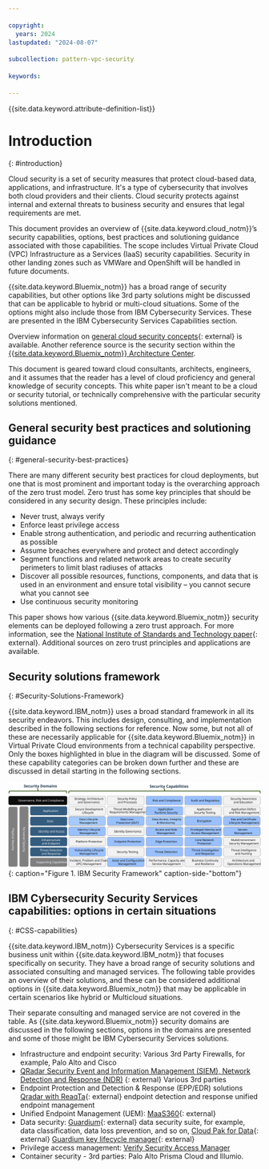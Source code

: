 ```yaml
---

copyright:
  years: 2024
lastupdated: "2024-08-07"

subcollection: pattern-vpc-security

keywords:

---
```


{{site.data.keyword.attribute-definition-list}}

# Introduction
{: #introduction}

Cloud security is a set of security measures that protect cloud-based data, applications, and infrastructure. It's a type of cybersecurity that involves both cloud providers and their clients. Cloud security protects against internal and external threats to business security and ensures that legal requirements are met.

This document provides an overview of {{site.data.keyword.cloud_notm}}’s security capabilities, options, best practices and solutioning guidance associated with those capabilities. The scope includes Virtual Private Cloud (VPC) Infrastructure as a Services (IaaS) security capabilities. Security in other landing zones such as VMWare and OpenShift will be handled in future documents.

{{site.data.keyword.Bluemix_notm}} has a broad range of security capabilities, but other options like 3rd party solutions might be discussed that can be applicable to hybrid or multi-cloud situations. Some of the options might also include those from IBM Cybersecurity Services. These are presented in the IBM Cybersecurity Services Capabilities section.

Overview information on [general cloud security concepts](https://www.ibm.com/topics/cloud-security#:~:text=These%20principles%20are%20built%20on,security%20posture%20management%20(CSPM)){: external} is available. Another reference source is the security section within the [{{site.data.keyword.Bluemix_notm}} Architecture Center](https://mediacenter.ibm.com/channel/IBM+Cloud+Architecture+Center/182050661).

This document is geared toward cloud consultants, architects, engineers, and it assumes that the reader has a level of cloud proficiency and general knowledge of security concepts. This white paper isn't meant to be a cloud or security tutorial, or technically comprehensive with the particular security solutions mentioned.

## General security best practices and solutioning guidance
{: #general-security-best-practices}

There are many different security best practices for cloud deployments, but one that is most prominent and important today is the overarching approach of the zero trust model. Zero trust has some key principles that should be considered in any security design. These principles include:

- Never trust, always verify
- Enforce least privilege access
- Enable strong authentication, and periodic and recurring authentication as possible
- Assume breaches everywhere and protect and detect accordingly
- Segment functions and related network areas to create security perimeters to limit blast radiuses of attacks
- Discover all possible resources, functions, components, and data that is used in an environment and ensure total visibility – you cannot secure what you cannot see
- Use continuous security monitoring

This paper shows how various {{site.data.keyword.Bluemix_notm}} security elements can be deployed following a zero trust approach. For more information, see the [National Institute of Standards and Technology paper](https://csrc.nist.gov/pubs/sp/800/207/final){: external}. Additional sources on zero trust principles and applications are available.

## Security solutions framework
{: #Security-Solutions-Framework}

{{site.data.keyword.IBM_notm}} uses a broad standard framework in all its security endeavors. This includes design, consulting, and implementation described in the following sections for reference. Now some, but not all of these are necessarily applicable for {{site.data.keyword.Bluemix_notm}} in Virtual Private Cloud environments from a technical capability perspective.  Only the boxes highlighted in blue in the diagram will be discussed. Some of these capability categories can be broken down further and these are discussed in detail starting in the following sections.

![illustrates the security framework for IaaS Security white paper](images/securityframework.svg){: caption="Figure 1. IBM Security Framework" caption-side-"bottom"}

## IBM Cybersecurity Security Services capabilities: options in certain situations
{: #CSS-capabilities}

{{site.data.keyword.IBM_notm}} Cybersecurity Services is a specific business unit within {{site.data.keyword.IBM_notm}} that focuses specifically on security. They have a broad range of security solutions and associated consulting and managed services. The following table provides an overview of their solutions, and these can be considered additional options in {{site.data.keyword.Bluemix_notm}} that may be applicable in certain scenarios like hybrid or Multicloud situations.

Their separate consulting and managed service are not covered in the table. As {{site.data.keyword.Bluemix_notm}} security domains are discussed in the following sections, options in the domains are presented and some of those might be IBM Cybersecurity Services solutions.

 - Infrastructure and endpoint security: Various 3rd Party Firewalls, for example, Palo Alto and Cisco
 - [QRadar Security Event and Information Management (SIEM), Network Detection and Response (NDR)](https://www.ibm.com/docs/en/qsip/7.5?topic=qradar-network-detection-response) {: external} Various 3rd parties
 - Endpoint Protection and Detection & Response (EPP/EDR) solutions [Qradar with ReaqTa](https://www.ibm.com/products/qradar-edr){: external} endpoint detection and response unified endpoint management
 - Unified Endpoint Management (UEM): [MaaS360](https://www.ibm.com/products/maas360/unified-endpoint-management){: external}
 - Data security: [Guardium](https://www.ibm.com/guardium){: external} data security suite, for example, data classification, data loss prevention, and so on, [Cloud Pak for Data](https://www.ibm.com/products/cloud-pak-for-data){: external} [Guardium key lifecycle manager](https://www.ibm.com/products/ibm-security-key-lifecycle-manager){: external}
 - Privilege access management: [Verify Security Access Manager](https://www.ibm.com/verify?utm_content=SRCWW&p1=Search&p4=43700074603995210&p5=e&p9=58700008209808680&gbraid=0AAAAAD-_QsSZDEGKcMolwjQsuv8eqwjLo&gclid=Cj0KCQjwv7O0BhDwARIsAC0sjWOaQuEP0I2kLEyJl9wJ5UCNnM7uk8aP8K7aGQsntGk-6rP4o2ixZJ8aAnBzEALw_wcB&gclsrc=aw.ds)
 - Container security - 3rd parties: Palo Alto Prisma Cloud and Illumio.
